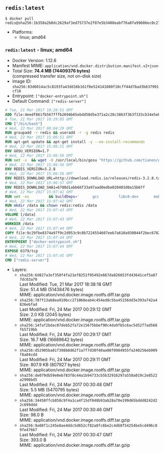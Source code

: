 ## `redis:latest`

```console
$ docker pull redis@sha256:1b358a2b0dc2629af3ed75737e2f07e5b3408eabf76a8fa99606ec0c276a93f8
```

-	Platforms:
	-	linux; amd64

### `redis:latest` - linux; amd64

-	Docker Version: 1.12.6
-	Manifest MIME: `application/vnd.docker.distribution.manifest.v2+json`
-	Total Size: **74.4 MB (74409376 bytes)**  
	(compressed transfer size, not on-disk size)
-	Image ID: `sha256:83d6014ac5c8193fa43dd16b161f0e524141800f10cff44d7bad3b637991cf16`
-	Entrypoint: `["docker-entrypoint.sh"]`
-	Default Command: `["redis-server"]`

```dockerfile
# Tue, 21 Mar 2017 18:28:51 GMT
ADD file:4eedf861fb567fffb2694b65ebdd58d5e371a2c28c3863f363f333cb34e5eb7b in / 
# Tue, 21 Mar 2017 18:29:05 GMT
CMD ["/bin/bash"]
# Wed, 22 Mar 2017 00:04:29 GMT
RUN groupadd -r redis && useradd -r -g redis redis
# Wed, 22 Mar 2017 15:06:51 GMT
RUN apt-get update && apt-get install -y --no-install-recommends 		ca-certificates 		wget 	&& rm -rf /var/lib/apt/lists/*
# Wed, 22 Mar 2017 15:06:51 GMT
ENV GOSU_VERSION=1.7
# Wed, 22 Mar 2017 15:06:56 GMT
RUN set -x 	&& wget -O /usr/local/bin/gosu "https://github.com/tianon/gosu/releases/download/$GOSU_VERSION/gosu-$(dpkg --print-architecture)" 	&& wget -O /usr/local/bin/gosu.asc "https://github.com/tianon/gosu/releases/download/$GOSU_VERSION/gosu-$(dpkg --print-architecture).asc" 	&& export GNUPGHOME="$(mktemp -d)" 	&& gpg --keyserver ha.pool.sks-keyservers.net --recv-keys B42F6819007F00F88E364FD4036A9C25BF357DD4 	&& gpg --batch --verify /usr/local/bin/gosu.asc /usr/local/bin/gosu 	&& rm -r "$GNUPGHOME" /usr/local/bin/gosu.asc 	&& chmod +x /usr/local/bin/gosu 	&& gosu nobody true
# Wed, 22 Mar 2017 15:06:56 GMT
ENV REDIS_VERSION=3.2.8
# Wed, 22 Mar 2017 15:06:56 GMT
ENV REDIS_DOWNLOAD_URL=http://download.redis.io/releases/redis-3.2.8.tar.gz
# Wed, 22 Mar 2017 15:06:57 GMT
ENV REDIS_DOWNLOAD_SHA1=6780d1abb66f33a97aad0edbe020403d0a15b67f
# Wed, 22 Mar 2017 15:07:41 GMT
RUN set -ex 		&& buildDeps=' 		gcc 		libc6-dev 		make 	' 	&& apt-get update 	&& apt-get install -y $buildDeps --no-install-recommends 	&& rm -rf /var/lib/apt/lists/* 		&& wget -O redis.tar.gz "$REDIS_DOWNLOAD_URL" 	&& echo "$REDIS_DOWNLOAD_SHA1 *redis.tar.gz" | sha1sum -c - 	&& mkdir -p /usr/src/redis 	&& tar -xzf redis.tar.gz -C /usr/src/redis --strip-components=1 	&& rm redis.tar.gz 		&& grep -q '^#define CONFIG_DEFAULT_PROTECTED_MODE 1$' /usr/src/redis/src/server.h 	&& sed -ri 's!^(#define CONFIG_DEFAULT_PROTECTED_MODE) 1$!\1 0!' /usr/src/redis/src/server.h 	&& grep -q '^#define CONFIG_DEFAULT_PROTECTED_MODE 0$' /usr/src/redis/src/server.h 		&& make -C /usr/src/redis 	&& make -C /usr/src/redis install 		&& rm -r /usr/src/redis 		&& apt-get purge -y --auto-remove $buildDeps
# Wed, 22 Mar 2017 15:07:42 GMT
RUN mkdir /data && chown redis:redis /data
# Wed, 22 Mar 2017 15:07:43 GMT
VOLUME [/data]
# Wed, 22 Mar 2017 15:07:43 GMT
WORKDIR /data
# Wed, 22 Mar 2017 15:07:44 GMT
COPY file:9c29fbe8374a97f9c2d953c9c8b7224554607eeb7a610a930844f2bec678265c in /usr/local/bin/ 
# Wed, 22 Mar 2017 15:07:44 GMT
ENTRYPOINT ["docker-entrypoint.sh"]
# Wed, 22 Mar 2017 15:07:44 GMT
EXPOSE 6379/tcp
# Wed, 22 Mar 2017 15:07:45 GMT
CMD ["redis-server"]
```

-	Layers:
	-	`sha256:6d827a3ef358f4fa21ef8251f95492e667da826653fd43641cef5a877dc03a70`  
		Last Modified: Tue, 21 Mar 2017 18:38:18 GMT  
		Size: 51.4 MB (51438476 bytes)  
		MIME: application/vnd.docker.image.rootfs.diff.tar.gzip
	-	`sha256:787f13ab8ea910bcc271068eab4c454ed8c5ba45156dd3e393a742a4826ebfad`  
		Last Modified: Fri, 24 Mar 2017 00:29:12 GMT  
		Size: 2.0 KB (2045 bytes)  
		MIME: application/vnd.docker.image.rootfs.diff.tar.gzip
	-	`sha256:14faf2bdac07deb52fa72e15675bbef90c4da9fb5c6ac5d52f7ad568fb5719bb`  
		Last Modified: Fri, 24 Mar 2017 00:29:17 GMT  
		Size: 16.7 MB (16689642 bytes)  
		MIME: application/vnd.docker.image.rootfs.diff.tar.gzip
	-	`sha256:d52905ba81f398b8d62f1a7f7d30f40aa08f0984955fa240256eb909f8a84cdd`  
		Last Modified: Fri, 24 Mar 2017 00:29:11 GMT  
		Size: 807.9 KB (807927 bytes)  
		MIME: application/vnd.docker.image.rootfs.diff.tar.gzip
	-	`sha256:de079db59e0eb783f8c44a1b94733cb5b32916297a558a019c2e8522a2996bd5`  
		Last Modified: Fri, 24 Mar 2017 00:30:48 GMT  
		Size: 5.5 MB (5470795 bytes)  
		MIME: application/vnd.docker.image.rootfs.diff.tar.gzip
	-	`sha256:34450ffcb858c9f4a1ca4f15df048b93ab28a70e199d65bddd8242d22c699ddd`  
		Last Modified: Fri, 24 Mar 2017 00:30:46 GMT  
		Size: 98.0 B  
		MIME: application/vnd.docker.image.rootfs.diff.tar.gzip
	-	`sha256:9a08f1c245e8ae4ddc5d652cf82a8fc6be2c4d68f54254be5cd496c89fe47667`  
		Last Modified: Fri, 24 Mar 2017 00:30:47 GMT  
		Size: 393.0 B  
		MIME: application/vnd.docker.image.rootfs.diff.tar.gzip
